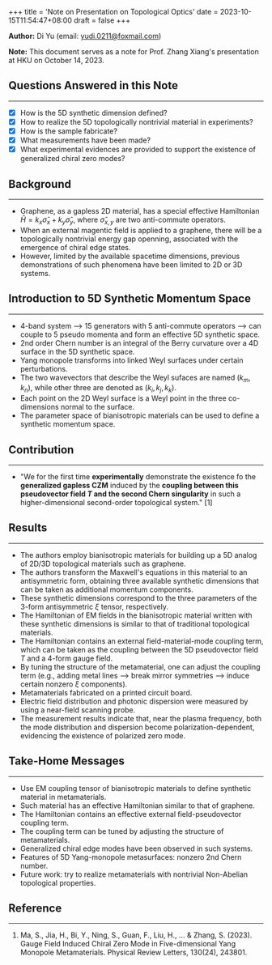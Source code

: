 +++
title = 'Note on Presentation on Topological Optics'
date = 2023-10-15T11:54:47+08:00
draft = false
+++

**Author:** Di Yu (email: yudi.0211@foxmail.com)

**Note:** This document serves as a note for Prof. Zhang Xiang's presentation at HKU on October 14, 2023.

## Questions Answered in this Note
---
+ [x] How is the 5D synthetic dimension defined?
+ [x] How to realize the 5D topologically nontrivial material in experiments?
+ [x] How is the sample fabricate?
+ [x] What measurements have been made?
+ [x] What experimental evidences are provided to support the existence of generalized chiral zero modes?

## Background
---
+ Graphene, as a gapless 2D material, has a special effective Hamiltonian $\hat{H} = k_{x}\hat{\sigma}_{x} + k_{y}\hat{\sigma}_{y}$, where $\hat{\sigma}_{x,y}$ are two anti-commute operators.
+ When an external magentic field is applied to a graphene, there will be a topologically nontrivial energy gap openning, associated with the emergence of chiral edge states.
+ However, limited by the available spacetime dimensions, previous demonstrations of such phenomena have been limited to 2D or 3D systems.

## Introduction to 5D Synthetic Momentum Space
---
+ 4-band system --> 15 generators with 5 anti-commute operators --> can couple to 5 pseudo momenta and form an effective 5D synthetic space.
+ 2nd order Chern number is an integral of the Berry curvature over a 4D surface in the 5D synthetic space.
+ Yang monopole transforms into linked Weyl surfaces under certain perturbations.
+ The two wavevectors that describe the Weyl sufaces are named $(k_{m}, k_{n})$, while other three are denoted as $(k_{i}, k_{j}, k_{k})$.
+ Each point on the 2D Weyl surface is a Weyl point in the three co-dimensions normal to the surface.
+ The parameter space of bianisotropic materials can be used to define a synthetic momentum space. 

## Contribution
---
+ "We for the first time **experimentally** demonstrate the existence fo the **generalized gapless CZM** induced by the **coupling between this pseudovector field $T$ and the second Chern singularity** in such a higher-dimensional second-order topological system." [1]

## Results
---
+ The authors employ bianisotropic materials for building up a 5D analog of 2D/3D topological materials such as graphene.
+ The authors transform the Maxwell's equations in this material to an antisymmetric form, obtaining three available synthetic dimensions that can be taken as additional momentum components.
+ These synthetic dimensions correspond to the three parameters of the 3-form antisymmetric $\xi$ tensor, respectively.
+ The Hamiltonian of EM fields in the bianisotropic material written with these synthetic dimensions is similar to that of traditional topological materials.
+ The Hamiltonian contains an external field-material-mode coupling term, which can be taken as the coupling between the 5D pseudovector field $T$ and a 4-form gauge field.
+ By tuning the structure of the metamaterial, one can adjust the coupling term (e.g., adding metal lines --> break mirror symmetries --> induce certain nonzero $\xi$ components).
+ Metamaterials fabricated on a printed circuit board. 
+ Electric field distribution and photonic dispersion were measured by using a near-field scanning probe.
+ The measurement results indicate that, near the plasma frequency, both the mode distribution and dispersion become polarization-dependent, evidencing the existence of polarized zero mode.

## Take-Home Messages
---
+ Use EM coupling tensor of bianisotropic materials to define synthetic material in metamaterials.
+ Such material has an effective Hamiltonian similar to that of graphene.
+ The Hamiltonian contains an effective external field-pseudovector coupling term.
+ The coupling term can be tuned by adjusting the structure of metamaterials.
+ Generalized chiral edge modes have been observed in such systems.
+ Features of 5D Yang-monopole metasurfaces: nonzero 2nd Chern number.
+ Future work: try to realize metamaterials with nontrivial Non-Abelian topological properties.

## Reference
---
1. Ma, S., Jia, H., Bi, Y., Ning, S., Guan, F., Liu, H., ... & Zhang, S. (2023). Gauge Field Induced Chiral Zero Mode in Five-dimensional Yang Monopole Metamaterials. Physical Review Letters, 130(24), 243801.
